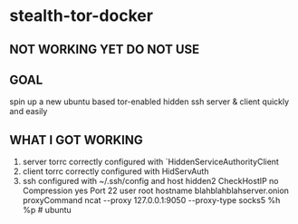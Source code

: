 # stealth-tor-docker
## NOT WORKING YET DO NOT USE

## GOAL   
spin up a new ubuntu based tor-enabled hidden ssh server & client quickly and easily

## WHAT I GOT WORKING

1. server torrc correctly configured with `HiddenServiceAuthorityClient
2. client torrc correctly configured with HidServAuth 
3. ssh configured with ~/.ssh/config and host hidden2
CheckHostIP no
Compression yes
Port 22
user root
hostname blahblahblahserver.onion
proxyCommand ncat --proxy 127.0.0.1:9050 --proxy-type socks5 %h %p # ubuntu
